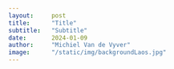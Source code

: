 ```yaml
---
layout:     post
title:      "Title"
subtitle:   "Subtitle"
date:       2024-01-09
author:     "Michiel Van de Vyver"
image:      "/static/img/backgroundLaos.jpg"
---
```

